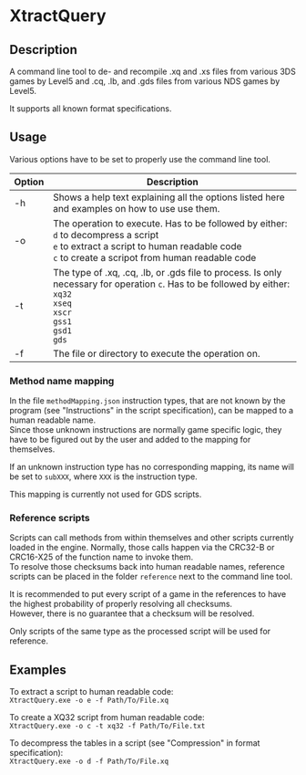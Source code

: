 # XtractQuery

## Description

A command line tool to de- and recompile .xq and .xs files from various 3DS games by Level5 and .cq, .lb, and .gds files from various NDS games by Level5.

It supports all known format specifications.

## Usage

Various options have to be set to properly use the command line tool.

| Option | Description |
| - | - |
| -h | Shows a help text explaining all the options listed here and examples on how to use use them. |
| -o | The operation to execute. Has to be followed by either:<br>`d` to decompress a script<br>`e` to extract a script to human readable code<br>`c` to create a scripot from human readable code |
| -t | The type of .xq, .cq, .lb, or .gds file to process. Is only necessary for operation `c`. Has to be followed by either:<br>`xq32`<br>`xseq`<br>`xscr`<br>`gss1`<br>`gsd1`<br>`gds` |
| -f | The file or directory to execute the operation on. |

### Method name mapping

In the file `methodMapping.json` instruction types, that are not known by the program (see "Instructions" in the script specification), can be mapped to a human readable name.<br>
Since those unknown instructions are normally game specific logic, they have to be figured out by the user and added to the mapping for themselves.

If an unknown instruction type has no corresponding mapping, its name will be set to `subXXX`, where `XXX` is the instruction type.

This mapping is currently not used for GDS scripts.

### Reference scripts

Scripts can call methods from within themselves and other scripts currently loaded in the engine. Normally, those calls happen via the CRC32-B or CRC16-X25 of the function name to invoke them.<br>
To resolve those checksums back into human readable names, reference scripts can be placed in the folder `reference` next to the command line tool.

It is recommended to put every script of a game in the references to have the highest probability of properly resolving all checksums.<br>
However, there is no guarantee that a checksum will be resolved.

Only scripts of the same type as the processed script will be used for reference.

## Examples

To extract a script to human readable code:<br>
```XtractQuery.exe -o e -f Path/To/File.xq```

To create a XQ32 script from human readable code:<br>
```XtractQuery.exe -o c -t xq32 -f Path/To/File.txt```

To decompress the tables in a script (see "Compression" in format specification):<br>
```XtractQuery.exe -o d -f Path/To/File.xq```
